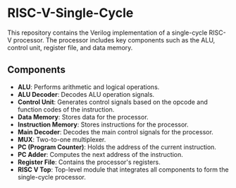 # RISC-V-Single-Cycle
This repository contains the Verilog implementation of a single-cycle RISC-V processor. The processor includes key components such as the ALU, control unit, register file, and data memory.

## Components

- **ALU**: Performs arithmetic and logical operations.
- **ALU Decoder**: Decodes ALU operation signals.
- **Control Unit**: Generates control signals based on the opcode and function codes of the instruction.
- **Data Memory**: Stores data for the processor.
- **Instruction Memory**: Stores instructions for the processor.
- **Main Decoder**: Decodes the main control signals for the processor.
- **MUX**: Two-to-one multiplexer.
- **PC (Program Counter)**: Holds the address of the current instruction.
- **PC Adder**: Computes the next address of the instruction.
- **Register File**: Contains the processor's registers.
- **RISC V Top**: Top-level module that integrates all components to form the single-cycle processor.
